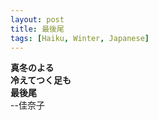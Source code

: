 ```yaml
---
layout: post
title: 最後尾
tags: [Haiku, Winter, Japanese]
---
```


**真冬のよる  
冷えてつく足も  
最後尾**  
  --佳奈子
